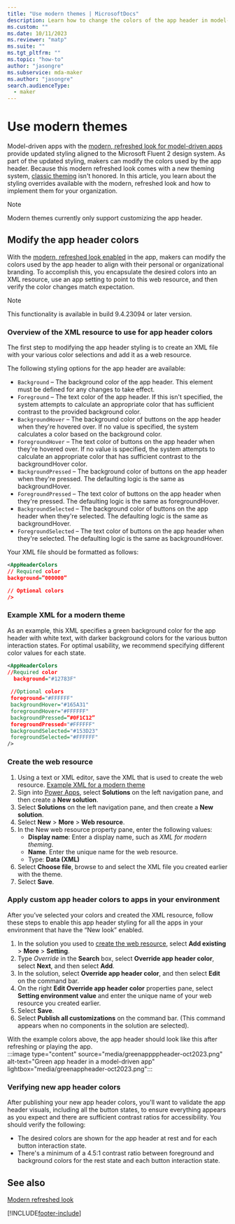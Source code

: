 ```yaml
---
title: "Use modern themes | MicrosoftDocs"
description: Learn how to change the colors of the app header in model-driven apps with the modern look.
ms.custom: ""
ms.date: 10/11/2023
ms.reviewer: "matp"
ms.suite: ""
ms.tgt_pltfrm: ""
ms.topic: "how-to"
author: "jasongre"
ms.subservice: mda-maker
ms.author: "jasongre"
search.audienceType: 
  - maker
---
```


# Use modern themes

Model-driven apps with the [modern, refreshed look for model-driven apps](../../user/modern-fluent-design.md) provide updated styling aligned to the Microsoft Fluent 2 design system. As part of the updated styling, makers can modify the colors used by the app header. Because this modern refreshed look comes with a new theming system, [classic theming](create-themes-organization-branding.md) isn't honored. In this article, you learn about the styling overrides available with the modern, refreshed look and how to implement them for your organization.

> [!NOTE]
> Modern themes currently only support customizing the app header.

## Modify the app header colors

With the [modern, refreshed look enabled](../../user/modern-fluent-design.md#turn-on-the-new-look) in the app, makers can modify the colors used by the app header to align with their personal or organizational branding. To accomplish this, you encapsulate the desired colors into an XML resource, use an app setting to point to this web resource, and then verify the color changes match expectation.  

  > [!NOTE]
  > This functionality is available in build 9.4.23094 or later version.

### Overview of the XML resource to use for app header colors

The first step to modifying the app header styling is to create an XML file with your various color selections and add it as a web resource.

The following styling options for the app header are available:

- `Background` – The background color of the app header. This element must be defined for any changes to take effect.
- `Foreground` – The text color of the app header. If this isn't specified, the system attempts to calculate an appropriate color that has sufficient contrast to the provided background color.
- `BackgroundHover` – The background color of buttons on the app header when they're hovered over. If no value is specified, the system calculates a color based on the background color.
- `ForegroundHover` – The text color of buttons on the app header when they're hovered over. If no value is specified, the system attempts to calculate an appropriate color that has sufficient contrast to the backgroundHover color.
- `BackgroundPressed` – The background color of buttons on the app header when they're pressed.  The defaulting logic is the same as backgroundHover. 
- `ForegroundPressed` – The text color of buttons on the app header when they're pressed.  The defaulting logic is the same as foregroundHover.
- `BackgroundSelected` – The background color of buttons on the app header when they're selected.  The defaulting logic is the same as backgroundHover.
- `ForegroundSelected` – The text color of buttons on the app header when they're selected.  The defaulting logic is the same as backgroundHover.

Your XML file should be formatted as follows:

```xml
<AppHeaderColors
// Required color
background=”000000”

// Optional colors
/>
```

### Example XML for a modern theme

As an example, this XML specifies a green background color for the app header with white text, with darker background colors for the various button interaction states. For optimal usability, we recommend specifying different color values for each state.  

```xml
<AppHeaderColors 
//Required color
  background="#12783F"
  
 //Optional colors
 foreground="#FFFFFF" 
 backgroundHover="#165A31" 
 foregroundHover="#FFFFFF"
 backgroundPressed=”#0F1C12”
 foregroundPressed="#FFFFFF"
 backgroundSelected="#153D23" 
 foregroundSelected="#FFFFFF"
/>
```

### Create the web resource

1. Using a text or XML editor, save the XML that is used to create the web resource. [Example XML for a modern theme](#example-xml-for-a-modern-theme)
1. Sign into [Power Apps](https://make.powerapps.com/), select **Solutions** on the left navigation pane, and then create a **New solution**.
1. Select **Solutions** on the left navigation pane, and then create a **New solution**.
1. Select **New** > **More** > **Web resource**.
1. In the New web resource property pane, enter the following values:
   - **Display name**: Enter a display name, such as *XML for modern theming*.
   - **Name**. Enter the unique name for the web resource.
   - Type: **Data (XML)**
1. Select **Choose file**, browse to and select the XML file you created earlier with the theme.
1. Select **Save**.

### Apply custom app header colors to apps in your environment

After you’ve selected your colors and created the XML resource, follow these steps to enable this app header styling for all the apps in your environment that have the “New look” enabled.

1. In the solution you used to [create the web resource](#create-the-web-resource), select **Add existing** > **More** > **Setting**.
1. Type *Override* in the **Search** box, select **Override app header color**, select **Next**, and then select **Add**.
1. In the solution, select **Override app header color**, and then select **Edit** on the command bar.
1. On the right **Edit Override app header color** properties pane, select **Setting environment value** and enter the unique name of your web resource you created earlier.
1. Select **Save**.
1. Select **Publish all customizations** on the command bar. (This command appears when no components in the solution are selected).

With the example colors above, the app header should look like this after refreshing or playing the app.  
:::image type="content" source="media/greenappppheader-oct2023.png" alt-text="Green app header in a model-driven app" lightbox="media/greenappheader-oct2023.png":::

### Verifying new app header colors

After publishing your new app header colors, you'll want to validate the app header visuals, including all the button states, to ensure everything appears as you expect and there are sufficient contrast ratios for accessibility. You should verify the following:

- The desired colors are shown for the app header at rest and for each button interaction state.
- There's a minimum of a 4.5:1 contrast ratio between foreground and background colors for the rest state and each button interaction state.

## See also

[Modern refreshed look](../../user/modern-fluent-design.md)

[!INCLUDE[footer-include](../../includes/footer-banner.md)]
